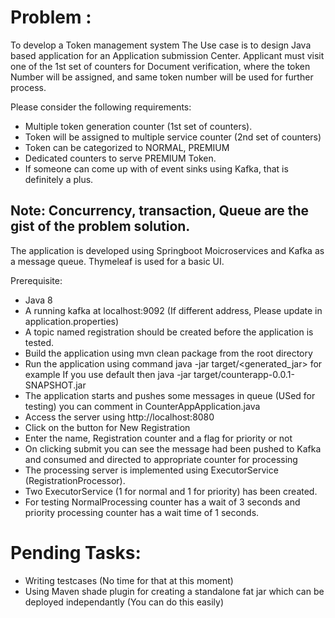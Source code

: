# Problem :
To develop a Token management system
The Use case is to design Java based application for an Application submission Center. Applicant must visit one of the 1st set of counters for Document verification, where the token Number will be assigned, and same token number will be used for further process.

Please consider the following requirements:

- Multiple token generation counter (1st set of counters).
- Token will be assigned to multiple service counter (2nd set of counters)
- Token can be categorized to NORMAL, PREMIUM
- Dedicated counters to serve PREMIUM Token.
- If someone can come up with of event sinks using Kafka, that is definitely a plus.
## Note: Concurrency, transaction, Queue are the gist of the problem solution.

The application is developed using Springboot Moicroservices and Kafka as a message queue. Thymeleaf is used for a basic UI.

Prerequisite:
- Java 8
- A running kafka at localhost:9092 (If different address, Please update in application.properties)
- A topic named registration should be created before the application is tested.
- Build the application using mvn clean package from the root directory
- Run the application using command java -jar target/<generated_jar> for example If you use default then java -jar target/counterapp-0.0.1-SNAPSHOT.jar
- The application starts and pushes some messages in queue (USed for testing) you can comment in CounterAppApplication.java
- Access the server using http://localhost:8080
- Click on the button for New Registration
- Enter the name, Registration counter and a flag for priority or not
- On clicking submit you can see the message had been pushed to Kafka and consumed and directed to appropriate counter for processing
- The processing server is implemented using ExecutorService (RegistrationProcessor). 
- Two ExecutorService (1 for normal and 1 for priority) has been created.
- For testing NormalProcessing counter has a wait of 3 seconds and priority processing counter has a wait time of 1 seconds.


# Pending Tasks:
- Writing testcases (No time for that at this moment)
- Using Maven shade plugin for creating a standalone fat jar which can be deployed independantly (You can do this easily)

